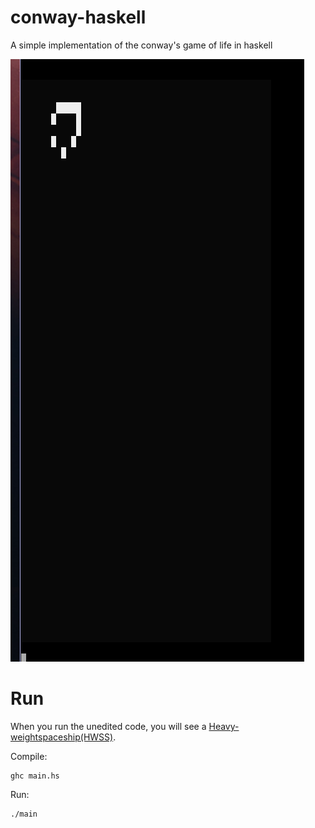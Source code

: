 # conway-haskell
A simple implementation of the conway's game of life in haskell

![Screenshot](/screenshots/screenshot.png?raw=true "Screenshot")

# Run
When you run the unedited code, you will see a [Heavy-weightspaceship(HWSS)](https://en.wikipedia.org/wiki/Conway%27s_Game_of_Life#Examples_of_patterns). 

Compile:
```shell
ghc main.hs
```

Run:
```shell
./main
```